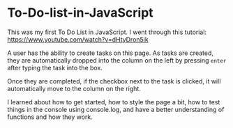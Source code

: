 # To-Do-list-in-JavaScript

This was my first To Do List in JavaScript. I went through this tutorial: https://www.youtube.com/watch?v=dHtyDron5ik

A user has the ability to create tasks on this page. As tasks are created, they are automatically dropped into the column on the left by pressing ``enter`` after typing the task into the box.

Once they are completed, if the checkbox next to the task is clicked, it will automatically move to the column on the right.

I learned about how to get started, how to style the page a bit, how to test things in the console using console.log, and have a better understanding of functions and how they work.


